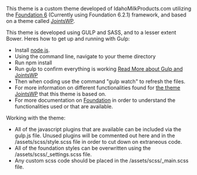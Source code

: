 This theme is a custom theme developed of IdahoMilkProducts.com utilizing the <a href="http://foundation.zurb.com/sites.html">Foundation 6</a> (Currently using Foundation 6.2.1) framework, and based on a theme called <a href="www.jointswp.com">JointsWP</a>.

This theme is developed using GULP and SASS, and to a lesser extent Bower. Heres how to get up and running with Gulp:
- Install [node.js](https://nodejs.org).
- Using the command line, navigate to your theme directory
- Run npm install
- Run gulp to confirm everything is working
<a href="http://jointswp.com/docs/gulp/">Read More about Gulp and JointsWP</a>
- Then when coding use the command "gulp watch" to refresh the files.
- For more information on different functionalities found for <a href="http://jointswp.com/docs">the theme JointsWP</a> that this theme is based on.
- For more documentation on <a href="http://foundation.zurb.com/sites/docs/">Foundation</a> in order to understand the functionalities used or that are available.

Working with the theme:
- All of the javascript plugins that are available can be included via the gulp.js file. Unused plugins will be commented out here and in the /assets/scss/style.scss file in order to cut down on extraneous code.
- All of the foundation styles can be overwritten using the /assets/scss/_settings.scss file.
- Any custom scss code should be placed in the /assets/scss/_main.scss file.